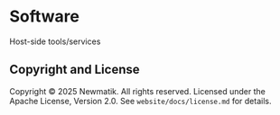 # Software

Host-side tools/services

## Copyright and License

Copyright © 2025 Newmatik. All rights reserved.
Licensed under the Apache License, Version 2.0. See `website/docs/license.md` for details.
